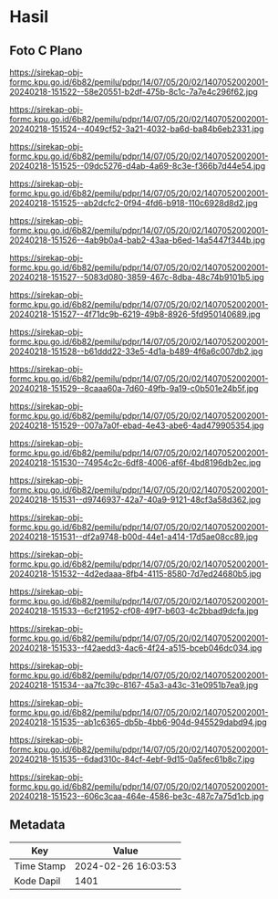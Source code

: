 # Hasil

## Foto C Plano

https://sirekap-obj-formc.kpu.go.id/6b82/pemilu/pdpr/14/07/05/20/02/1407052002001-20240218-151522--58e20551-b2df-475b-8c1c-7a7e4c296f62.jpg

https://sirekap-obj-formc.kpu.go.id/6b82/pemilu/pdpr/14/07/05/20/02/1407052002001-20240218-151524--4049cf52-3a21-4032-ba6d-ba84b6eb2331.jpg

https://sirekap-obj-formc.kpu.go.id/6b82/pemilu/pdpr/14/07/05/20/02/1407052002001-20240218-151525--09dc5276-d4ab-4a69-8c3e-f366b7d44e54.jpg

https://sirekap-obj-formc.kpu.go.id/6b82/pemilu/pdpr/14/07/05/20/02/1407052002001-20240218-151525--ab2dcfc2-0f94-4fd6-b918-110c6928d8d2.jpg

https://sirekap-obj-formc.kpu.go.id/6b82/pemilu/pdpr/14/07/05/20/02/1407052002001-20240218-151526--4ab9b0a4-bab2-43aa-b6ed-14a5447f344b.jpg

https://sirekap-obj-formc.kpu.go.id/6b82/pemilu/pdpr/14/07/05/20/02/1407052002001-20240218-151527--5083d080-3859-467c-8dba-48c74b9101b5.jpg

https://sirekap-obj-formc.kpu.go.id/6b82/pemilu/pdpr/14/07/05/20/02/1407052002001-20240218-151527--4f71dc9b-6219-49b8-8926-5fd950140689.jpg

https://sirekap-obj-formc.kpu.go.id/6b82/pemilu/pdpr/14/07/05/20/02/1407052002001-20240218-151528--b61ddd22-33e5-4d1a-b489-4f6a6c007db2.jpg

https://sirekap-obj-formc.kpu.go.id/6b82/pemilu/pdpr/14/07/05/20/02/1407052002001-20240218-151529--8caaa60a-7d60-49fb-9a19-c0b501e24b5f.jpg

https://sirekap-obj-formc.kpu.go.id/6b82/pemilu/pdpr/14/07/05/20/02/1407052002001-20240218-151529--007a7a0f-ebad-4e43-abe6-4ad479905354.jpg

https://sirekap-obj-formc.kpu.go.id/6b82/pemilu/pdpr/14/07/05/20/02/1407052002001-20240218-151530--74954c2c-6df8-4006-af6f-4bd8196db2ec.jpg

https://sirekap-obj-formc.kpu.go.id/6b82/pemilu/pdpr/14/07/05/20/02/1407052002001-20240218-151531--d9746937-42a7-40a9-9121-48cf3a58d362.jpg

https://sirekap-obj-formc.kpu.go.id/6b82/pemilu/pdpr/14/07/05/20/02/1407052002001-20240218-151531--df2a9748-b00d-44e1-a414-17d5ae08cc89.jpg

https://sirekap-obj-formc.kpu.go.id/6b82/pemilu/pdpr/14/07/05/20/02/1407052002001-20240218-151532--4d2edaaa-8fb4-4115-8580-7d7ed24680b5.jpg

https://sirekap-obj-formc.kpu.go.id/6b82/pemilu/pdpr/14/07/05/20/02/1407052002001-20240218-151533--6cf21952-cf08-49f7-b603-4c2bbad9dcfa.jpg

https://sirekap-obj-formc.kpu.go.id/6b82/pemilu/pdpr/14/07/05/20/02/1407052002001-20240218-151533--f42aedd3-4ac6-4f24-a515-bceb046dc034.jpg

https://sirekap-obj-formc.kpu.go.id/6b82/pemilu/pdpr/14/07/05/20/02/1407052002001-20240218-151534--aa7fc39c-8167-45a3-a43c-31e0951b7ea9.jpg

https://sirekap-obj-formc.kpu.go.id/6b82/pemilu/pdpr/14/07/05/20/02/1407052002001-20240218-151535--ab1c6365-db5b-4bb6-904d-945529dabd94.jpg

https://sirekap-obj-formc.kpu.go.id/6b82/pemilu/pdpr/14/07/05/20/02/1407052002001-20240218-151535--6dad310c-84cf-4ebf-9d15-0a5fec61b8c7.jpg

https://sirekap-obj-formc.kpu.go.id/6b82/pemilu/pdpr/14/07/05/20/02/1407052002001-20240218-151523--606c3caa-464e-4586-be3c-487c7a75d1cb.jpg


## Metadata

| Key        | Value               |
| ---------- | ------------------- |
| Time Stamp | 2024-02-26 16:03:53 |
| Kode Dapil | 1401                |



